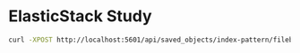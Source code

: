 ElasticStack Study
===

```bash
curl -XPOST http://localhost:5601/api/saved_objects/index-pattern/filebeat-* -H "Content-Type: application/json" -H "kbn-xsrf: true" --data @"filebeat.json"
```
